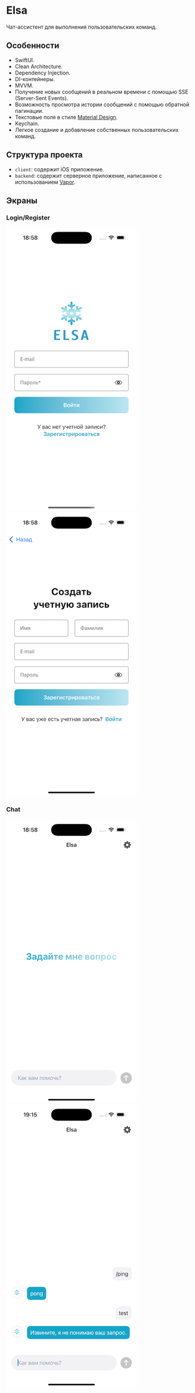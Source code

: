 # Elsa
Чат-ассистент для выполнения пользовательских команд.

## Особенности
* SwiftUI.
* Clean Architecture.
* Dependency Injection.
* DI-контейнеры.
* MVVM.
* Получение новых сообщений в реальном времени с помощью SSE (Server-Sent Events).
* Возможность просмотра истории сообщений с помощью обратной пагинации.
* Текстовые поля в стиле [Material Design](https://m3.material.io/components/text-fields/overview).
* Keychain.
* Легкое создание и добавление собственных пользовательских команд.

## Структура проекта
* `client`: содержит iOS приложение.
* `backend`: содержит серверное приложение, написанное с использованием [Vapor](https://vapor.codes).

## Экраны
### Login/Register
![Login](screens/Login.png) 
![Register](screens/Register.png)

### Chat
![EmptyChat](screens/EmptyChat.png)
![Chat](screens/Chat.png)